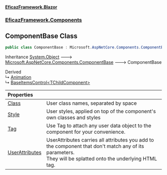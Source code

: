 #### [EficazFramework.Blazor](EficazFrameworkBlazor.md 'EficazFramework Blazor')
### [EficazFramework.Components](EficazFrameworkBlazor.md#EficazFramework.Components 'EficazFramework.Components')

## ComponentBase Class

```csharp
public class ComponentBase : Microsoft.AspNetCore.Components.ComponentBase
```

Inheritance [System.Object](https://docs.microsoft.com/en-us/dotnet/api/System.Object 'System.Object') &#129106; [Microsoft.AspNetCore.Components.ComponentBase](https://docs.microsoft.com/en-us/dotnet/api/Microsoft.AspNetCore.Components.ComponentBase 'Microsoft.AspNetCore.Components.ComponentBase') &#129106; ComponentBase

Derived  
&#8627; [Animation](EficazFramework.Components/Animation.md 'EficazFramework.Components.Animation')  
&#8627; [BaseItemsControl&lt;TChildComponent&gt;](EficazFramework.Components/BaseItemsControl_TChildComponent_.md 'EficazFramework.Components.BaseItemsControl<TChildComponent>')

| Properties | |
| :--- | :--- |
| [Class](EficazFramework.Components/ComponentBase/Class.md 'EficazFramework.Components.ComponentBase.Class') | User class names, separated by space |
| [Style](EficazFramework.Components/ComponentBase/Style.md 'EficazFramework.Components.ComponentBase.Style') | User styles, applied on top of the component's own classes and styles |
| [Tag](EficazFramework.Components/ComponentBase/Tag.md 'EficazFramework.Components.ComponentBase.Tag') | Use Tag to attach any user data object to the component for your convenience. |
| [UserAttributes](EficazFramework.Components/ComponentBase/UserAttributes.md 'EficazFramework.Components.ComponentBase.UserAttributes') | UserAttributes carries all attributes you add to the component that don't match any of its parameters.<br/>They will be splatted onto the underlying HTML tag. |

